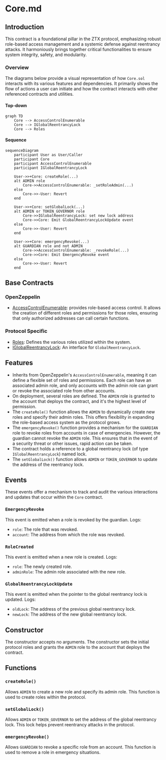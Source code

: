 # Core.md

## Introduction
This contract is a foundational pillar in the ZTX protocol, emphasizing robust role-based access management and a systemic defense against reentrancy attacks. It harmoniously brings together critical functionalities to ensure system integrity, safety, and modularity.

### Overview
The diagrams below provide a visual representation of how `Core.sol` interacts with its various features and dependencies. It primarily shows the flow of actions a user can initiate and how the contract interacts with other referenced contracts and utilities.

#### Top-down
```mermaid
graph TD
    Core --> AccessControlEnumerable
    Core --> IGlobalReentrancyLock
    Core --> Roles
```

#### Sequence
```mermaid
sequenceDiagram
    participant User as User/Caller
    participant Core
    participant AccessControlEnumerable
    participant IGlobalReentrancyLock

    User->>+Core: createRole(...)
    alt ADMIN role
        Core->>AccessControlEnumerable: _setRoleAdmin(...)
    else
        Core->>-User: Revert
    end
    
    User->>+Core: setGlobalLock(...)
    alt ADMIN or TOKEN_GOVERNOR role
        Core->>IGlobalReentrancyLock: set new lock address
        Core->>Core: Emit GlobalReentrancyLockUpdate event
    else
        Core->>-User: Revert
    end
    
    User->>+Core: emergencyRevoke(...)
    alt GUARDIAN role and not ADMIN
        Core->>AccessControlEnumerable: _revokeRole(...)
        Core->>Core: Emit EmergencyRevoke event
    else
        Core->>-User: Revert
    end
```

## Base Contracts
### OpenZeppelin
- [AccessControlEnumerable](https://github.com/OpenZeppelin/openzeppelin-contracts/blob/master/contracts/access/extensions/AccessControlEnumerable.sol): provides role-based access control. It allows the creation of different roles and permissions for those roles, ensuring that only authorized addresses can call certain functions.
### Protocol Specific
- [Roles](https://github.com/ZTX-Foundation/tuxedo/blob/develop/src/core/Roles.sol): Defines the various roles utilized within the system.
- [IGlobalReentrancyLock](https://github.com/ZTX-Foundation/tuxedo/blob/develop/src/core/IGlobalReentrancyLock.sol): An interface for `GlobalReentrancyLock`.

## Features
- Inherits from OpenZeppelin's `AccessControlEnumerable`, meaning it can define a flexible set of roles and permissions. Each role can have an associated admin role, and only accounts with the admin role can grant or revoke the associated role from other accounts.
- On deployment, several roles are defined. The `ADMIN` role is granted to the account that deploys the contract, and it's the highest level of permission.
- The `createRole()` function allows the `ADMIN` to dynamically create new roles and specify their admin roles. This offers flexibility in expanding the role-based access system as the protocol grows.
- The `emergencyRevoke()` function provides a mechanism for the `GUARDIAN` role to revoke roles from accounts in case of emergencies. However, the guardian cannot revoke the `ADMIN` role. This ensures that in the event of a security threat or other issues, rapid action can be taken.
- The contract holds a reference to a global reentrancy lock (of type `IGlobalReentrancyLock`) named lock.
- The `setGlobalLock()` function allows `ADMIN` or `TOKEN_GOVERNOR` to update the address of the reentrancy lock.

## Events
These events offer a mechanism to track and audit the various interactions and updates that occur within the `Core` contract.

### `EmergencyRevoke`
This event is emitted when a role is revoked by the guardian.
Logs:
- `role`: The role that was revoked.
- `account`: The address from which the role was revoked.

### `RoleCreated`
This event is emitted when a new role is created.
Logs:
- `role`: The newly created role.
- `adminRole`: The admin role associated with the new role.

### `GlobalReentrancyLockUpdate`
This event is emitted when the pointer to the global reentrancy lock is updated.
Logs:
- `oldLock`: The address of the previous global reentrancy lock.
- `newLock`: The address of the new global reentrancy lock.

## Constructor
The constructor accepts no arguments. The constructor sets the initial protocol roles and grants the `ADMIN` role to the account that deploys the contract.
 
## Functions
### `createRole()`
Allows `ADMIN` to create a new role and specify its admin role. This function is used to create roles within the protocol.

### `setGlobalLock()`
Allows `ADMIN` or `TOKEN_GOVERNOR` to set the address of the global reentrancy lock. This lock helps prevent reentrancy attacks in the protocol.

### `emergencyRevoke()`
Allows `GUARDIAN` to revoke a specific role from an account. This function is used to remove a role in emergency situations.
